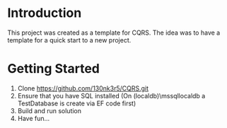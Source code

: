 # Introduction 
This project was created as a template for CQRS. The idea was to have a template for a quick start to a new project.

# Getting Started
1.	Clone https://github.com/130nk3r5/CQRS.git
2.	Ensure that you have SQL installed (On (localdb)\mssqllocaldb a TestDatabase is create via EF code first)
3.	Build and run solution
4.	Have fun... 
